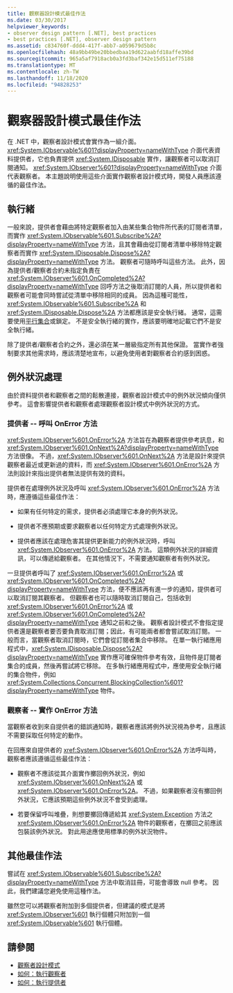 ```yaml
---
title: 觀察器設計模式最佳作法
ms.date: 03/30/2017
helpviewer_keywords:
- observer design pattern [.NET], best practices
- best practices [.NET], observer design pattern
ms.assetid: c834760f-ddd4-417f-abb7-a059679d5b8c
ms.openlocfilehash: 48a9bb49be20bbedbaa19d622aabfd18affe39bd
ms.sourcegitcommit: 965a5af7918acb0a3fd3baf342e15d511ef75188
ms.translationtype: MT
ms.contentlocale: zh-TW
ms.lasthandoff: 11/18/2020
ms.locfileid: "94828253"
---
```

# <a name="observer-design-pattern-best-practices"></a>觀察器設計模式最佳作法

在 .NET 中，觀察者設計模式會實作為一組介面。 <xref:System.IObservable%601?displayProperty=nameWithType> 介面代表資料提供者，它也負責提供 <xref:System.IDisposable> 實作，讓觀察者可以取消訂閱通知。 <xref:System.IObserver%601?displayProperty=nameWithType> 介面代表觀察者。 本主題說明使用這些介面實作觀察者設計模式時，開發人員應該遵循的最佳作法。  
  
## <a name="threading"></a>執行緒  
 一般來說，提供者會藉由將特定觀察者加入由某些集合物件所代表的訂閱者清單，而實作 <xref:System.IObservable%601.Subscribe%2A?displayProperty=nameWithType> 方法，且其會藉由從訂閱者清單中移除特定觀察者而實作 <xref:System.IDisposable.Dispose%2A?displayProperty=nameWithType> 方法。 觀察者可隨時呼叫這些方法。 此外，因為提供者/觀察者合約未指定負責在 <xref:System.IObserver%601.OnCompleted%2A?displayProperty=nameWithType> 回呼方法之後取消訂閱的人員，所以提供者和觀察者可能會同時嘗試從清單中移除相同的成員。 因為這種可能性，<xref:System.IObservable%601.Subscribe%2A> 和 <xref:System.IDisposable.Dispose%2A> 方法都應該是安全執行緒。 通常，這需要使用[平行集合](../parallel-programming/data-structures-for-parallel-programming.md)或鎖定。 不是安全執行緒的實作，應該要明確地記載它們不是安全執行緒。  
  
 除了提供者/觀察者合約之外，還必須在某一層級指定所有其他保證。 當實作者強制要求其他需求時，應該清楚地宣布，以避免使用者對觀察者合約感到困惑。  
  
## <a name="handling-exceptions"></a>例外狀況處理  
 由於資料提供者和觀察者之間的鬆散連接，觀察者設計模式中的例外狀況傾向僅供參考。 這會影響提供者和觀察者處理觀察者設計模式中例外狀況的方式。  
  
### <a name="the-provider----calling-the-onerror-method"></a>提供者 -- 呼叫 OnError 方法  
 <xref:System.IObserver%601.OnError%2A> 方法旨在為觀察者提供參考訊息，和 <xref:System.IObserver%601.OnNext%2A?displayProperty=nameWithType> 方法很像。 不過，<xref:System.IObserver%601.OnNext%2A> 方法是設計來提供觀察者最近或更新過的資料，而 <xref:System.IObserver%601.OnError%2A> 方法則設計來指出提供者無法提供有效的資料。  
  
 提供者在處理例外狀況及呼叫 <xref:System.IObserver%601.OnError%2A> 方法時，應遵循這些最佳作法：  
  
- 如果有任何特定的需求，提供者必須處理它本身的例外狀況。  
  
- 提供者不應預期或要求觀察者以任何特定方式處理例外狀況。  
  
- 提供者應該在處理危害其提供更新能力的例外狀況時，呼叫 <xref:System.IObserver%601.OnError%2A> 方法。 這類例外狀況的詳細資訊，可以傳遞給觀察者。 在其他情況下，不需要通知觀察者有例外狀況。  
  
 一旦提供者呼叫了 <xref:System.IObserver%601.OnError%2A> 或<xref:System.IObserver%601.OnCompleted%2A?displayProperty=nameWithType> 方法，便不應該再有進一步的通知，提供者可以取消訂閱其觀察者。 但觀察者也可以隨時取消訂閱自己，包括收到 <xref:System.IObserver%601.OnError%2A> 或 <xref:System.IObserver%601.OnCompleted%2A?displayProperty=nameWithType> 通知之前和之後。 觀察者設計模式不會指定提供者還是觀察者要否要負責取消訂閱；因此，有可能兩者都會嘗試取消訂閱。 一般而言，當觀察者取消訂閱時，它們會從訂閱者集合中移除。 在單一執行緒應用程式中，<xref:System.IDisposable.Dispose%2A?displayProperty=nameWithType> 實作應可確保物件參考有效，且物件是訂閱者集合的成員，然後再嘗試將它移除。 在多執行緒應用程式中，應使用安全執行緒的集合物件，例如 <xref:System.Collections.Concurrent.BlockingCollection%601?displayProperty=nameWithType> 物件。  
  
### <a name="the-observer----implementing-the-onerror-method"></a>觀察者 -- 實作 OnError 方法  
 當觀察者收到來自提供者的錯誤通知時，觀察者應該將例外狀況視為參考，且應該不需要採取任何特定的動作。  
  
 在回應來自提供者的 <xref:System.IObserver%601.OnError%2A> 方法呼叫時，觀察者應該遵循這些最佳作法：  
  
- 觀察者不應該從其介面實作擲回例外狀況，例如 <xref:System.IObserver%601.OnNext%2A> 或 <xref:System.IObserver%601.OnError%2A>。 不過，如果觀察者沒有擲回例外狀況，它應該預期這些例外狀況不會受到處理。  
  
- 若要保留呼叫堆疊，則想要擲回傳遞給其 <xref:System.Exception> 方法之 <xref:System.IObserver%601.OnError%2A> 物件的觀察者，在擲回之前應該包裝該例外狀況。 對此用途應使用標準的例外狀況物件。  
  
## <a name="additional-best-practices"></a>其他最佳作法  
 嘗試在 <xref:System.IObservable%601.Subscribe%2A?displayProperty=nameWithType> 方法中取消註冊，可能會導致 null 參考。 因此，我們建議您避免使用這種作法。  
  
 雖然您可以將觀察者附加到多個提供者，但建議的模式是將 <xref:System.IObserver%601> 執行個體只附加到一個 <xref:System.IObservable%601> 執行個體。  
  
## <a name="see-also"></a>請參閱

- [觀察者設計模式](observer-design-pattern.md)
- [如何：執行觀察者](how-to-implement-an-observer.md)
- [如何：執行提供者](how-to-implement-a-provider.md)
